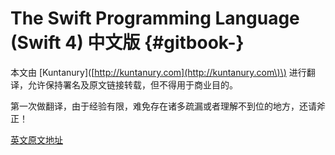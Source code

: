 # The Swift Programming Language \(Swift 4\) 中文版 {#gitbook-}

本文由 \[Kuntanury\]\([http://kuntanury.com](http://kuntanury.com\)\) 进行翻译，允许保持署名及原文链接转载，但不得用于商业目的。

第一次做翻译，由于经验有限，难免存在诸多疏漏或者理解不到位的地方，还请斧正！

[英文原文地址](https://developer.apple.com/library/content/documentation/Swift/Conceptual/Swift_Programming_Language/index.html)


